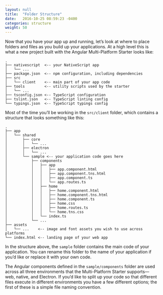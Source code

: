 ```yaml
---
layout: null
title:  "Folder Structure"
date:   2016-10-25 08:59:23 -0400
categories: structure
weight: 50
---
```


Now that you have your app up and running, let’s look at where to place folders and files as you build up your applications. At a high level this is what a new project built with the Angular Multi-Platform Starter looks like:

```
.
├── nativescript  <-- your NativeScript app
│   └── ...
├── package.json  <-- npm configuration, including dependencies
├── src
│   └── client    <-- main part of your app code
├── tools         <-- utility scripts used by the starter
│   └── ...
├── tsconfig.json <-- TypeScript configuration
├── tslint.json   <-- TypeScript linting config
└── typings.json  <-- TypeScript typings config
```

Most of the time you’ll be working in the `src/client` folder, which contains a structure that looks something like this:

```
.
├── app
│   └── shared
│       ├── core
│       │   └── ...
│       ├── electron
│       │   └── ...
│       └── sample <-- your application code goes here
│           ├── components
│           │   ├── app
│           │   │   ├── app.component.html
│           │   │   ├── app.component.tns.html
│           │   │   ├── app.component.ts
│           │   │   └── app.routes.ts
│           │   ├── home
│           │   │   ├── home.component.html
│           │   │   ├── home.component.tns.html
│           │   │   ├── home.component.ts
│           │   │   ├── home.css
│           │   │   ├── home.routes.ts
│           │   │   └── home.tns.css
│           │   └── index.ts
│           └── ...
├── assets
│   └── ...    <-- image and font assets you wish to use across platforms
└── index.html <-- landing page of your web app
```

In the structure above, the `sample` folder contains the main code of your application. You can rename this folder to the name of your application if you’d like or replace it with your own code.

The Angular components defined in the `sample/components` folder are used across all three environments that the Multi-Platform Starter supports—web, native, and Electron. If you’d like to split up your code so that different files execute in different environments you have a few different options; the first of these is a simple file naming convention.
